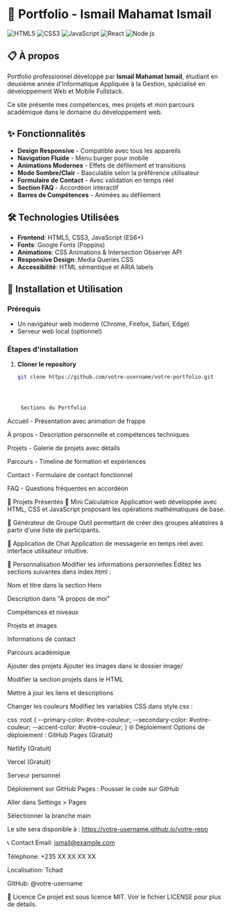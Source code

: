 # 🌟 Portfolio - Ismail Mahamat Ismail

![HTML5](https://img.shields.io/badge/HTML5-E34F26?style=for-the-badge&logo=html5&logoColor=white)
![CSS3](https://img.shields.io/badge/CSS3-1572B6?style=for-the-badge&logo=css3&logoColor=white)
![JavaScript](https://img.shields.io/badge/JavaScript-F7DF1E?style=for-the-badge&logo=javascript&logoColor=black)
![React](https://img.shields.io/badge/React-20232A?style=for-the-badge&logo=react&logoColor=61DAFB)
![Node.js](https://img.shields.io/badge/Node.js-43853D?style=for-the-badge&logo=node.js&logoColor=white)

## 📋 À propos

Portfolio professionnel développé par **Ismail Mahamat Ismail**, étudiant en deuxième année d'Informatique Appliquée à la Gestion, spécialisé en développement Web et Mobile Fullstack.

Ce site présente mes compétences, mes projets et mon parcours académique dans le domaine du développement web.

## ✨ Fonctionnalités

- **Design Responsive** - Compatible avec tous les appareils
- **Navigation Fluide** - Menu burger pour mobile
- **Animations Modernes** - Effets de défilement et transitions
- **Mode Sombre/Clair** - Basculable selon la préférence utilisateur
- **Formulaire de Contact** - Avec validation en temps réel
- **Section FAQ** - Accordéon interactif
- **Barres de Compétences** - Animées au défilement

## 🛠️ Technologies Utilisées

- **Frontend**: HTML5, CSS3, JavaScript (ES6+)
- **Fonts**: Google Fonts (Poppins)
- **Animations**: CSS Animations & Intersection Observer API
- **Responsive Design**: Media Queries CSS
- **Accessibilité**: HTML sémantique et ARIA labels

## 🚀 Installation et Utilisation

### Prérequis
- Un navigateur web moderne (Chrome, Firefox, Safari, Edge)
- Serveur web local (optionnel)

### Étapes d'installation

1. **Cloner le repository**
   ```bash
   git clone https://github.com/votre-username/votre-portfolio.git




    Sections du Portfolio
Accueil - Présentation avec animation de frappe

À propos - Description personnelle et compétences techniques

Projets - Galerie de projets avec détails

Parcours - Timeline de formation et expériences

Contact - Formulaire de contact fonctionnel

FAQ - Questions fréquentes en accordéon

📱 Projets Présentés
🧮 Mini Calculatrice
Application web développée avec HTML, CSS et JavaScript proposant les opérations mathématiques de base.

👥 Générateur de Groupe
Outil permettant de créer des groupes aléatoires à partir d'une liste de participants.

💬 Application de Chat
Application de messagerie en temps réel avec interface utilisateur intuitive.

🔧 Personnalisation
Modifier les informations personnelles
Éditez les sections suivantes dans index.html :

Nom et titre dans la section Hero

Description dans "À propos de moi"

Compétences et niveaux

Projets et images

Informations de contact

Parcours académique

Ajouter des projets
Ajouter les images dans le dossier image/

Modifier la section projets dans le HTML

Mettre à jour les liens et descriptions

Changer les couleurs
Modifiez les variables CSS dans style.css :

css
:root {
  --primary-color: #votre-couleur;
  --secondary-color: #votre-couleur;
  --accent-color: #votre-couleur;
}
🌐 Déploiement
Options de déploiement :
GitHub Pages (Gratuit)

Netlify (Gratuit)

Vercel (Gratuit)

Serveur personnel

Déploiement sur GitHub Pages :
Pousser le code sur GitHub

Aller dans Settings > Pages

Sélectionner la branche main

Le site sera disponible à : https://votre-username.github.io/votre-repo

📞 Contact
Email: ismail@example.com

Téléphone: +235 XX XX XX XX

Localisation: Tchad

GitHub: @votre-username

📄 Licence
Ce projet est sous licence MIT. Voir le fichier LICENSE pour plus de détails.
